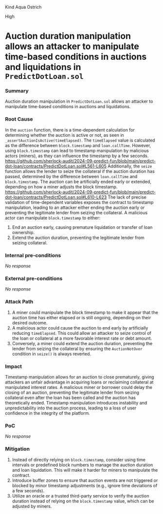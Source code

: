 Kind Aqua Ostrich

High

# Auction duration manipulation allows an attacker to manipulate time-based conditions in auctions and liquidations in `PredictDotLoan.sol`

### Summary

Auction duration manipulation in `PredictDotLoan.sol` allows an attacker to manipulate time-based conditions in auctions and liquidations.

### Root Cause

In the `auction` function, there is a time-dependent calculation for determining whether the auction is active or not, as seen in `_assertAuctionIsActive(timeElapsed)`. The `timeElapsed` value is calculated as the difference between `block.timestamp` and `loan.callTime`. However, using `block.timestamp` can lead to timestamp manipulation by malicious actors (miners), as they can influence the timestamp by a few seconds.
https://github.com/sherlock-audit/2024-09-predict-fun/blob/main/predict-dot-loan/contracts/PredictDotLoan.sol#L561-L605
Additionally, the `seize` function allows the lender to seize the collateral if the auction duration has passed, determined by the difference between `loan.callTime` and `block.timestamp`. The auction can be artificially ended early or extended, depending on how a miner adjusts the block timestamp.
https://github.com/sherlock-audit/2024-09-predict-fun/blob/main/predict-dot-loan/contracts/PredictDotLoan.sol#L610-L623
The lack of precise validation of time-dependent variables exposes the contract to timestamp manipulation, leading to an attacker either ending the auction early or preventing the legitimate lender from seizing the collateral.
A malicious actor can manipulate `block.timestamp` to either:
1. End an auction early, causing premature liquidation or transfer of loan ownership.
2. Extend the auction duration, preventing the legitimate lender from seizing collateral.


### Internal pre-conditions

_No response_

### External pre-conditions

_No response_

### Attack Path

1. A miner could manipulate the block timestamp to make it appear that the auction time has either elapsed or is still ongoing, depending on their desired outcome.
2. A malicious actor could cause the auction to end early by artificially reducing `timeElapsed`. This could allow an attacker to seize control of the loan or collateral at a more favorable interest rate or debt amount.
3. Conversely, a miner could extend the auction duration, preventing the lender from seizing the collateral by ensuring the `AuctionNotOver` condition in `seize()` is always reverted.

### Impact

Timestamp manipulation allows for an auction to close prematurely, giving attackers an unfair advantage in acquiring loans or reclaiming collateral at manipulated interest rates.
A malicious miner or borrower could delay the closing of an auction, preventing the legitimate lender from seizing collateral even after the loan has been called and the auction has theoretically ended.
Timestamp manipulation introduces instability and unpredictability into the auction process, leading to a loss of user confidence in the integrity of the platform.


### PoC

_No response_

### Mitigation

1. Instead of directly relying on `block.timestamp`, consider using time intervals or predefined block numbers to manage the auction duration and loan liquidation. This will make it harder for miners to manipulate the contract.
2. Introduce buffer zones to ensure that auction events are not triggered or blocked by minor timestamp adjustments (e.g., ignore time deviations of a few seconds).
3. Utilize an oracle or a trusted third-party service to verify the auction duration instead of relying on the `block.timestamp` value, which can be adjusted by miners.